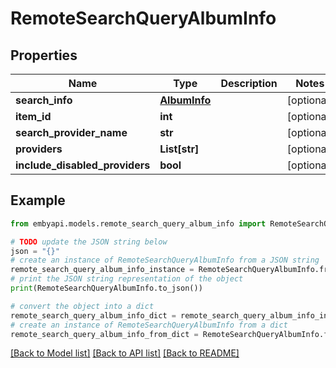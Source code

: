 # RemoteSearchQueryAlbumInfo


## Properties

Name | Type | Description | Notes
------------ | ------------- | ------------- | -------------
**search_info** | [**AlbumInfo**](AlbumInfo.md) |  | [optional] 
**item_id** | **int** |  | [optional] 
**search_provider_name** | **str** |  | [optional] 
**providers** | **List[str]** |  | [optional] 
**include_disabled_providers** | **bool** |  | [optional] 

## Example

```python
from embyapi.models.remote_search_query_album_info import RemoteSearchQueryAlbumInfo

# TODO update the JSON string below
json = "{}"
# create an instance of RemoteSearchQueryAlbumInfo from a JSON string
remote_search_query_album_info_instance = RemoteSearchQueryAlbumInfo.from_json(json)
# print the JSON string representation of the object
print(RemoteSearchQueryAlbumInfo.to_json())

# convert the object into a dict
remote_search_query_album_info_dict = remote_search_query_album_info_instance.to_dict()
# create an instance of RemoteSearchQueryAlbumInfo from a dict
remote_search_query_album_info_from_dict = RemoteSearchQueryAlbumInfo.from_dict(remote_search_query_album_info_dict)
```
[[Back to Model list]](../README.md#documentation-for-models) [[Back to API list]](../README.md#documentation-for-api-endpoints) [[Back to README]](../README.md)


